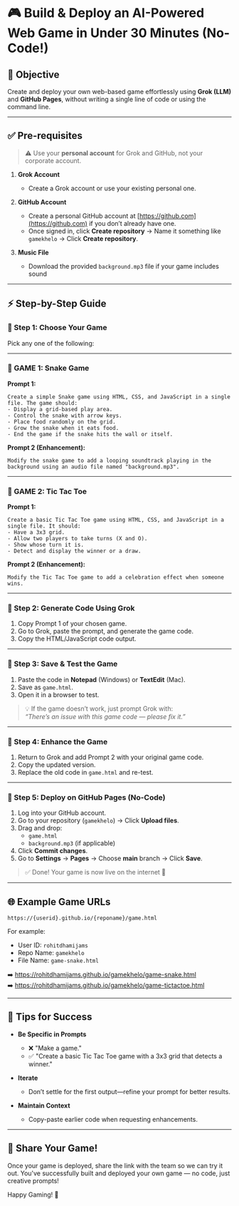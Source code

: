 
# 🎮 Build & Deploy an AI-Powered Web Game in Under 30 Minutes (No-Code!)

## 🎯 Objective  
Create and deploy your own web-based game effortlessly using **Grok (LLM)** and **GitHub Pages**, without writing a single line of code or using the command line.

---

## ✅ Pre-requisites

> ⚠️ Use your **personal account** for Grok and GitHub, not your corporate account.

1. **Grok Account**  
   - Create a Grok account or use your existing personal one.

2. **GitHub Account**  
   - Create a personal GitHub account at [https://github.com](https://github.com) if you don’t already have one.
   - Once signed in, click **Create repository** → Name it something like `gamekhelo` → Click **Create repository**.

3. **Music File**  
   - Download the provided `background.mp3` file if your game includes sound

---

## ⚡️ Step-by-Step Guide

### 🔹 Step 1: Choose Your Game

Pick any one of the following:

---

### 🐍 GAME 1: Snake Game

**Prompt 1:**  
```
Create a simple Snake game using HTML, CSS, and JavaScript in a single file. The game should:  
- Display a grid-based play area.  
- Control the snake with arrow keys.  
- Place food randomly on the grid.  
- Grow the snake when it eats food.  
- End the game if the snake hits the wall or itself.
```

**Prompt 2 (Enhancement):**  
```
Modify the snake game to add a looping soundtrack playing in the background using an audio file named "background.mp3".
```

---

### 🎲 GAME 2: Tic Tac Toe

**Prompt 1:**  
```
Create a basic Tic Tac Toe game using HTML, CSS, and JavaScript in a single file. It should:  
- Have a 3x3 grid.  
- Allow two players to take turns (X and O).  
- Show whose turn it is.  
- Detect and display the winner or a draw.
```

**Prompt 2 (Enhancement):**  
```
Modify the Tic Tac Toe game to add a celebration effect when someone wins.
```

---

### 🔹 Step 2: Generate Code Using Grok

1. Copy Prompt 1 of your chosen game.
2. Go to Grok, paste the prompt, and generate the game code.
3. Copy the HTML/JavaScript code output.

---

### 🔹 Step 3: Save & Test the Game

1. Paste the code in **Notepad** (Windows) or **TextEdit** (Mac).
2. Save as `game.html`.
3. Open it in a browser to test.

> 💡 If the game doesn’t work, just prompt Grok with:  
> _“There’s an issue with this game code — please fix it.”_

---

### 🔹 Step 4: Enhance the Game

1. Return to Grok and add Prompt 2 with your original game code.
2. Copy the updated version.
3. Replace the old code in `game.html` and re-test.

---

### 🔹 Step 5: Deploy on GitHub Pages (No-Code)

1. Log into your GitHub account.
2. Go to your repository (`gamekhelo`) → Click **Upload files**.
3. Drag and drop:
   - `game.html`
   - `background.mp3` (if applicable)
4. Click **Commit changes**.
5. Go to **Settings** → **Pages** → Choose **main** branch → Click **Save**.

> ✅ Done! Your game is now live on the internet 🎉

---

## 🌐 Example Game URLs

```
https://{userid}.github.io/{reponame}/game.html
```

For example:

- User ID: `rohitdhamijams`
- Repo Name: `gamekhelo`
- File Name: `game-snake.html`

➡️ https://rohitdhamijams.github.io/gamekhelo/game-snake.html  
➡️ https://rohitdhamijams.github.io/gamekhelo/game-tictactoe.html

---

## 🔑 Tips for Success

- **Be Specific in Prompts**
  - ❌ "Make a game."
  - ✅ "Create a basic Tic Tac Toe game with a 3x3 grid that detects a winner."

- **Iterate**
  - Don’t settle for the first output—refine your prompt for better results.

- **Maintain Context**
  - Copy-paste earlier code when requesting enhancements.

---

## 🎉 Share Your Game!

Once your game is deployed, share the link with the team so we can try it out. You've successfully built and deployed your own game — no code, just creative prompts!

Happy Gaming! 🚀
